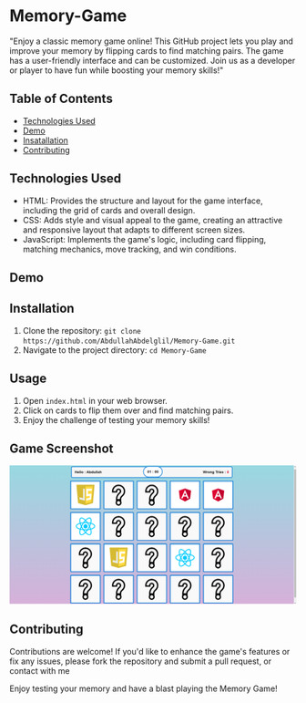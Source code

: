 # Memory-Game
"Enjoy a classic memory game online! This GitHub project lets you play and improve your memory by flipping cards to find matching pairs. The game has a user-friendly interface and can be customized. Join us as a developer or player to have fun while boosting your memory skills!"

## Table of Contents
- [Technologies Used](#technologies-used)
- [Demo](#demo)
- [Insatallation](#installation)
- [Contributing](#contributing)

## Technologies Used
- HTML: Provides the structure and layout for the game interface, including the grid of cards and overall design.
- CSS: Adds style and visual appeal to the game, creating an attractive and responsive layout that adapts to different screen sizes.
- JavaScript: Implements the game's logic, including card flipping, matching mechanics, move tracking, and win conditions.

## Demo


## Installation
1. Clone the repository: `git clone https://github.com/AbdullahAbdelglil/Memory-Game.git`
2. Navigate to the project directory: `cd Memory-Game`

## Usage
1. Open `index.html` in your web browser.
2. Click on cards to flip them over and find matching pairs.
3. Enjoy the challenge of testing your memory skills!

## Game Screenshot
<picture align="center"><img src = "https://github.com/AbdullahAbdelglil/Memory-Game/blob/main/pictures/game-2%20(1).png" width = 600px></picture>

## Contributing
Contributions are welcome! If you'd like to enhance the game's features or fix any issues, please fork the repository and submit a pull request,
or contact with me 

Enjoy testing your memory and have a blast playing the Memory Game!

